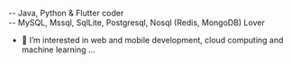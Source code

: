 <!-- 👋 Hi, I’m @ky90 -->
-- Java, Python & Flutter coder </br>
-- MySQL, Mssql, SqlLite, Postgresql, Nosql (Redis, MongoDB) Lover
- 👀 I’m interested in web and mobile development, cloud computing and machine learning ... </br>
<!-- - 🌱 I’m currently learning ... -->
<!-- - 💞️ I’m looking to collaborate on ... -->
<!-- -📫 How to reach me ... -->

<!---
ky90/ky90 is a ✨ special ✨ repository because its `README.md` (this file) appears on your GitHub profile.
You can click the Preview link to take a look at your changes.
--->
